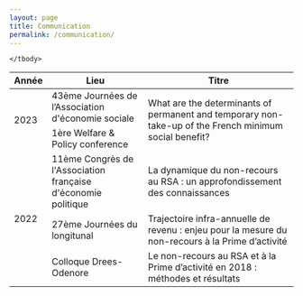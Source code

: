 ```yaml
---
layout: page
title: Communication
permalink: /communication/
---
```


<table>
    <thead>
        <tr>
            <th>Année</th>
            <th>Lieu</th>
            <th>Titre</th>
        </tr>
    </thead>
    <tbody>
        <tr>
            <td rowspan=2>2023</td>
            <td rowspan=1>43ème Journées de l’Association d'économie sociale</td>
            <td rowspan =2>What are the determinants of permanent and temporary non-take-up of the French minimum social benefit?</td>
        </tr>
        <tr>
            <td rowspan=1>1ère Welfare & Policy conference</td>
        </tr>
		<tr>
		    <td rowspan = 3>2022</td>
            <td >11ème Congrès de l'Association française d'économie politique</td>
            <td >La dynamique du non-recours au RSA : un approfondissement des connaissances</td>
		</tr>
		<tr>
            <td rowspan=1>27ème Journées du longitunal</td>
			<td rowspan=1>Trajectoire infra-annuelle de revenu : enjeu pour la mesure du non-recours à la Prime d’activité</td>
        </tr>
		<tr>
            <td rowspan=1>Colloque Drees-Odenore</td>
			<td rowspan=1>Le non-recours au RSA et à la Prime d’activité en 2018 : méthodes et résultats</td>
        </tr>

    </tbody>
</table>